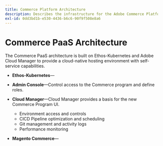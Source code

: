 ```yaml
---
title: Commerce Platform Architecture
description: Describes the infrastructure for the Adobe Commerce Platform solution.
exl-id: 0dd3bd1b-e530-4436-b6c6-90f9f508e8a6
---
```


# Commerce PaaS Architecture

The Commerce PaaS architecture is built on Ethos-Kubernetes and Adobe Cloud Manager to provide a cloud-native hosting environment with self-service capabilities.

- **Ethos-Kubernetes**—

- **Admin Console**—Control access to the Commerce program and define roles.

- **Cloud Manager**—Cloud Manager provides a basis for the new Commerce Program UI. 
  - Environment access and controls
  - CICD Pipeline optimization and scheduling
  - Git management and activity logs
  - Performance monitoring

- **Magento Commerce**—
